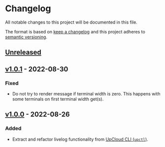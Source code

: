 # Changelog

All notable changes to this project will be documented in this file.

The format is based on [keep a changelog](https://keepachangelog.com/en/1.0.0/) and this project adheres to [semantic versioning](https://semver.org/spec/v2.0.0.html).

## [Unreleased]

## [v1.0.1] - 2022-08-30

### Fixed
- Do not try to render message if terminal width is zero. This happens with some terminals on first terminal width get(s).

## [v1.0.0] - 2022-08-26

### Added
- Extract and refactor livelog functionality from [UpCloud CLI (`upctl`)](https://github.com/UpCloudLtd/upcloud-cli.git).


[Unreleased]: https://github.com/UpCloudLtd/progress/compare/v1.0.1...HEAD
[v1.0.1]: https://github.com/UpCloudLtd/progress/compare/v1.0.0...v1.0.1
[v1.0.0]: https://github.com/UpCloudLtd/progress/releases/tag/v1.0.0
